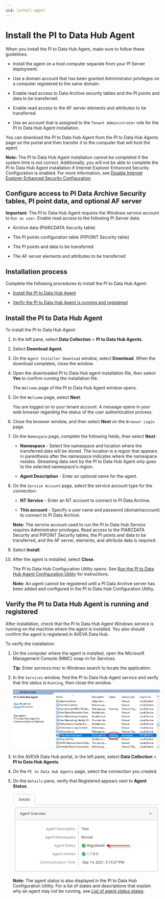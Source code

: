 ```yaml
---
uid: install-agent
---
```


# Install the PI to Data Hub Agent

When you install the PI to Data Hub Agent, make sure to follow these guidelines:

* Install the agent on a host computer separate from your PI Server deployment.

* Use a domain account that has been granted Administrator privileges on a computer registered to the same domain.

* Enable read access to Data Archive security tables and the PI points and data to be transferred.

* Enable read access to the AF server elements and attributes to be transferred.

* Use an account that is assigned to the `Tenant Administrator` role for the PI to Data Hub Agent installation.

You can download the PI to Data Hub Agent from the PI to Data Hub Agents page on the portal and then transfer it to the computer that will host the agent.

**Note:** The PI to Data Hub Agent installation cannot be completed if the system time is not correct. Additionally, you will not be able to complete the PI to Data Hub Agent installation if Internet Explorer Enhanced Security Configuration is enabled. For more information, see [Disable Internet Explorer Enhanced Security Configuration](xref:disable-ie-security). 

## Configure access to PI Data Archive Security tables, PI point data, and optional AF server

**Important:** The PI to Data Hub Agent requires the Windows service account to `Run as user`. Enable read access to the following PI Server data:

* Archive data (PIARCDATA Security table)

* The PI points configuration table (PIPOINT Security table)

* The PI points and data to be transferred

* The AF server elements and attributes to be transferred 

## Installation process

Complete the following procedures to install the PI to Data Hub Agent:

* [Install the PI to Data Hub Agent](#install-the-pi-to-data-hub-agent)

* [Verify the PI to Data Hub Agent is running and registered](#verify-the-pi-to-data-hub-agent-is-running-and-registered)

## Install the PI to Data Hub Agent

To install the PI to Data Hub Agent:

1. In the left pane, select **Data Collection** > **PI to Data Hub Agents**.

1. Select **Download Agent**.

1. On the `Agent Installer Download` window, select **Download**. When the download completes, close the window.

1. Open the downloaded PI to Data Hub agent installation file, then select **Yes** to confirm running the installation file.
   
   The `Welcome` page of the PI to Data Hub Agent window opens.

1. On the `Welcome` page, select **Next**.

   You are logged on to your tenant account. A message opens in your web browser regarding the status of the user authentication process. 

1. Close the browser window, and then select **Next** on the `Browser Login` page.

1. On the `Namespace` page, complete the following fields, then select **Next**:

    * **Namespace** - Select the namespace and location where the transferred data will be stored. The location is a region that appears in parenthesis after the namespace indicates where the namespace resides. Streaming data sent by the PI to Data Hub Agent only goes to the selected namespace's region.

    * **Agent Description** - Enter an optional name for the agent.

1. On the `Service Account` page, select the service account type for the connection:

    * **NT Service** - Enter an NT account to connect to PI Data Archive.

    * **This account** - Specify a user name and password (domain\account) to connect to PI Data Archive.

    **Note:** The service account used to run the PI to Data Hub Service requires Administrator privileges. Read access to the PIARCDATA Security and PIPOINT Security tables, the PI points and data to be transferred, and the AF server, elements, and attribute data is required.

1. Select **Install**.

1. After the agent is installed, select **Close**.

    The PI to Data Hub Configuration Utility opens. See [Run the PI to Data Hub Agent Configuration Utility](xref:pi-to-ocs-utility) for instructions.

    **Note:** An agent cannot be registered until a PI Data Archive server has been added and configured in the PI to Data Hub Configuration Utility.

## Verify the PI to Data Hub Agent is running and registered

After installation, check that the PI to Data Hub Agent Windows service is running on the machine where the agent is installed. You also should confirm the agent is registered in AVEVA Data Hub. 

To verify the installation:

1. On the computer where the agent is installed, open the Microsoft Management Console (MMC) snap-in for Services. <!--Angela Flores 11/12/21 there is no mention of selecting a host machine for this installation before this point.-->

   **Tip:** Enter *services.msc* in Windows search to locate the application.

1. In the `Services` window, find the PI to Data Hub Agent service and verify that the status is `Running`, then close the window.

   ![](../../images/services-window.png)

1. In the AVEVA Data Hub portal, in the left pane, select **Data Collection** > **PI to Data Hub Agents**.

1. On the `PI to Data Hub Agents` page, select the connection you created.

1. On the `Details` pane, verify that Registered appears next to **Agent Status**.

   ![Agent status](../../images/details-pane.png)

   **Note:** The agent status is also displayed in the PI to Data Hub Configuration Utility. For a list of states and descriptions that explain why an agent may not be running, see [List of agent status states](xref:pi-to-ocs-utility#list-of-agent-states).

